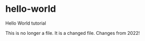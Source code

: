 # hello-world
Hello World tutorial

This is no longer a file. It is a changed file.
Changes from 2022!
